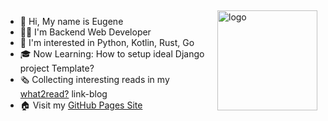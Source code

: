 <img src="https://github-readme-stats.vercel.app/api?username=iamthen0ise&show_icons=true" alt="logo" height="160" align="right" style="margin: 5px; margin-bottom: 20px;" />

- 👋  Hi, My name is Eugene
- 👷‍♂️  I'm Backend Web Developer
- 🔭  I'm interested in Python, Kotlin, Rust, Go
- 🎓  Now Learning: How to setup ideal Django project Template?
- 🗞  Collecting interesting reads in my [what2read?](https://w2r.now.sh) link-blog
- 🏠  Visit my [GitHub Pages Site](https://iamthen0ise.github.io/)
